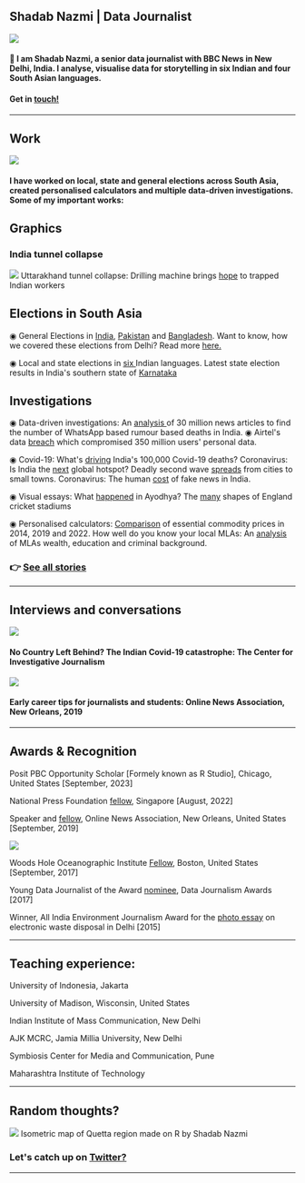 ## Shadab Nazmi | Data Journalist

<img src = "https://i.pinimg.com/originals/41/fe/5d/41fe5dbe30a570621741bb93163dcf7d.gif"/>

####  👋 I am Shadab Nazmi, a senior data journalist with BBC News in New Delhi, India. I analyse, visualise data for storytelling in six Indian and four South Asian languages. 

#### Get in <a href = "mailto: shadabnazmi@gmail.com">touch!</a>
---

## Work

<img src="https://i.ibb.co/4j7ZXYj/shada.png"/>

#### I have worked on local, state and general elections across South Asia, created personalised calculators and multiple data-driven investigations. Some of my important works:

## Graphics
### India tunnel collapse
<img src="https://i.ibb.co/5WTQVyV/tunnel.png"/>
Uttarakhand tunnel collapse: Drilling machine brings <a href = "https://www.bbc.com/news/world-asia-india-67435642">hope</a> to trapped Indian workers


## Elections in South Asia

◉ General Elections in <a href ="https://www.bbc.com/news/world-asia-india-48315659">India</a>, <a href ="https://www.bbc.com/urdu/pakistan-44922604">Pakistan</a> and <a href ="https://www.bbc.com/bengali/news-46603636">Bangladesh</a>. Want to know, how we covered these elections from Delhi? Read more <a href = "https://shadabnazmi.medium.com/how-delhi-visual-journalism-covered-pakistan-elections-b55a8ebc3b96">here.</a>

◉ Local and state elections in <a href = "https://www.bbc.co.uk/news/resources/idt-b319d877-1dbf-4faa-a77d-b07da2f406ef">six </a> Indian languages. Latest state election results in India's southern state of <a href = "https://www.bbc.com/hindi/resources/idt-5f4e9208-dfc6-4dd7-b416-e7531162a9af">Karnataka</a>

## Investigations
◉ Data-driven investigations: An <a href ="https://www.bbc.co.uk/news/resources/idt-e5043092-f7f0-42e9-9848-5274ac896e6d">analysis </a> of 30 million news articles to find the number of WhatsApp based rumour based deaths in India. 
◉ Airtel's data <a href ="https://www.bbc.com/news/world-asia-india-50641608">breach</a> which compromised 350 million users' personal data.

◉ Covid-19: What's <a href = "https://www.bbc.com/news/world-asia-india-54352222">driving</a> India's 100,000 Covid-19 deaths? Coronavirus: Is India the <a href = "https://www.bbc.com/news/world-asia-india-53284144">next</a> global hotspot? Deadly second wave <a href ="https://www.bbc.com/news/world-asia-india-56913047">spreads</a> from cities to small towns. Coronavirus: The human <a href ="https://www.bbc.com/news/world-asia-india-53165436">cost</a> of fake news in India.

◉ Visual essays: What <a href ="https://www.bbc.com/hindi/extra/orIkBvrrzN/ayodya_land_dispute">happened</a> in Ayodhya? The <a href ="https://www.bbc.co.uk/sport/extra/vjVnELf6Ih/shapes_cricket_stadiums">many</a> shapes of England cricket stadiums

◉ Personalised calculators: <a href = "https://www.bbc.com/hindi/india-47025982">Comparison</a> of essential commodity prices in 2014, 2019 and 2022. How well do you know your local MLAs: An <a href ="https://www.bbc.com/hindi/resources/idt-7f9b7c45-27d7-4599-a326-c71be67273f0">analysis</a> of MLAs wealth, education and criminal background.

### 👉 <a href ="https://muckrack.com/shadab-nazmi/articles">See all stories</a>
---
## Interviews and conversations

<a href="https://tcij.org/summer-conference-event/cijsummer-india-covid-19-discussion/"><img src="https://i.ytimg.com/vi/n0fQuPDFAks/maxresdefault.jpg"/></a>
#### No Country Left Behind? The Indian Covid-19 catastrophe: The Center for Investigative Journalism

<a href = "https://journalists.org/resources/early-career-tips-from-our-2019-mj-bear-fellows/"><img src="https://journalists.org/wp-content/uploads/2019/10/ONA_Conference_2019_2AD5374-e1570482353142.jpg"/></a>

#### Early career tips for journalists and students: Online News Association, New Orleans, 2019
---

## Awards & Recognition

Posit PBC Opportunity Scholar [Formely known as R Studio], Chicago, United States [September, 2023]

National Press Foundation <a href = "https://nationalpress.org/newsfeed/npf-selects-22-journalists-for-2022-international-trade-fellowship-in-singapore/">fellow</a>, Singapore [August, 2022]

Speaker and <a href = "https://journalists.org/programs/mj-bear-fellowship/">fellow</a>, Online News Association, New Orleans, United States [September, 2019]

<img src="https://www.whoi.edu/wp-content/uploads/2019/03/2017-graphics-OSJ_Fellows.jpg"/>


Woods Hole Oceanographic Institute <a href = "https://www.whoi.edu/press-room/journalism-fellowship/past-fellows/">Fellow</a>, Boston, United States [September, 2017]

Young Data Journalist of the Award <a href = "https://medium.com/data-journalism-awards/the-data-journalism-awards-2017-shortlist-6697cbac334f">nominee</a>, Data Journalism Awards [2017]

Winner, All India Environment Journalism Award for the <a href = "https://www.indialegallive.com/in-pictures/computer-graveyard/">photo essay</a> on electronic waste disposal in Delhi [2015]

---

## Teaching experience:

University of Indonesia, Jakarta

University of Madison, Wisconsin, United States 

Indian Institute of Mass Communication, New Delhi

AJK MCRC, Jamia Millia University, New Delhi

Symbiosis Center for Media and Communication, Pune

Maharashtra Institute of Technology

---
## Random thoughts?
<img src="https://pbs.twimg.com/media/FhrM_1fUoAUkfLk?format=jpg&name=large"/>
Isometric map of Quetta region made on R by Shadab Nazmi

### Let's catch up on <a href = "https://twitter.com/shadabnazmi">Twitter?</a>




---

